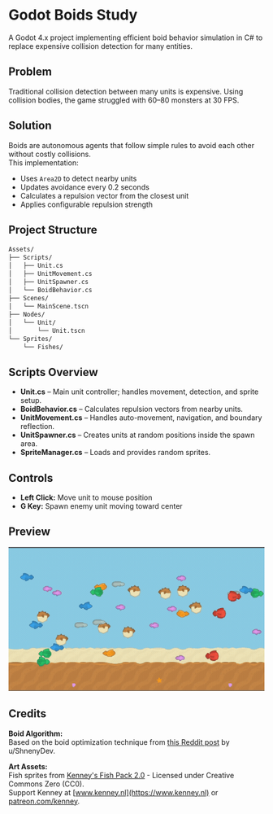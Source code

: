 # Godot Boids Study

A Godot 4.x project implementing efficient boid behavior simulation in C# to replace expensive collision detection for many entities.  

## Problem
Traditional collision detection between many units is expensive. Using collision bodies, the game struggled with 60–80 monsters at 30 FPS.

## Solution
Boids are autonomous agents that follow simple rules to avoid each other without costly collisions.  
This implementation:
- Uses `Area2D` to detect nearby units
- Updates avoidance every 0.2 seconds
- Calculates a repulsion vector from the closest unit
- Applies configurable repulsion strength

## Project Structure
```
Assets/
├── Scripts/
│   ├── Unit.cs
│   ├── UnitMovement.cs
│   ├── UnitSpawner.cs
│   └── BoidBehavior.cs
├── Scenes/
│   └── MainScene.tscn
├── Nodes/
│   └── Unit/
│       └── Unit.tscn
└── Sprites/
    └── Fishes/
```

## Scripts Overview

- **Unit.cs** – Main unit controller; handles movement, detection, and sprite setup.  
- **BoidBehavior.cs** – Calculates repulsion vectors from nearby units.  
- **UnitMovement.cs** – Handles auto-movement, navigation, and boundary reflection.  
- **UnitSpawner.cs** – Creates units at random positions inside the spawn area.  
- **SpriteManager.cs** – Loads and provides random sprites.  

## Controls
- **Left Click:** Move unit to mouse position  
- **G Key:** Spawn enemy unit moving toward center  

## Preview
![Boids Behavior Demo](Media/boids-demo.gif)

## Credits

**Boid Algorithm:**  
Based on the boid optimization technique from [this Reddit post](https://www.reddit.com/r/godot/comments/1l096sw/collision_was_too_expensive_heres_what_i_did/) by u/ShnenyDev.

**Art Assets:**  
Fish sprites from [Kenney's Fish Pack 2.0](https://www.kenney.nl) - Licensed under Creative Commons Zero (CC0).  
Support Kenney at [www.kenney.nl](https://www.kenney.nl) or [patreon.com/kenney](https://patreon.com/kenney).